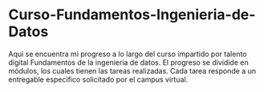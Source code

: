 # Curso-Fundamentos-Ingenieria-de-Datos
Aqui se encuentra mi progreso a lo largo del curso impartido por talento digital Fundamentos de la ingenieria de datos.
El progreso se dividide en módulos, los cuales tienen las tareas realizadas.
Cada tarea responde a un entregable especifico solicitado por el campus virtual.
